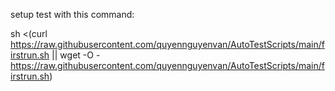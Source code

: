 setup test with this command:

sh <(curl https://raw.githubusercontent.com/quyennguyenvan/AutoTestScripts/main/firstrun.sh || wget -O - https://raw.githubusercontent.com/quyennguyenvan/AutoTestScripts/main/firstrun.sh)